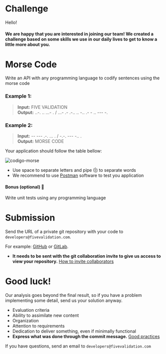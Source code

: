 # Challenge

Hello!

#### We are happy that you are interested in joining our team! We created a challenge based on some skills we use in our daily lives to get to know a little more about you.

# Morse Code

Write an API with any programming language to codify sentences using the morse code 

### Example 1:

> **Input:** FIVE VALIDATION  
> **Output:** ..-. .. ...- . / ...- .- .-.. .. -.. .- - .. --- -.

### Example 2:

> **Input:** -- --- .-. ... . / -.-. --- -.. .  
> **Output:** MORSE CODE


Your application should follow the table bellow:

![codigo-morse](https://user-images.githubusercontent.com/65623300/179625564-c295a2d3-9ba6-40e3-8841-9c81b6970eca.jpg)

* Use space to separate letters and pipe (|) to separate words
* We recommend to use [Postman](https://www.postman.com/) software to test you application 


#### Bonus (optional) :star2:
Write unit tests using any programming language


# Submission
Send the URL of a private git repository with your code to `developers@fivevalidation.com`.

For example: [GitHub](https://github.com) or [GitLab](https://gitlab.com).  
* **It needs to be sent with the git collaboration invite to give us access to view your repository.** [How to invite collaborators](https://docs.github.com/en/account-and-profile/setting-up-and-managing-your-personal-account-on-github/managing-access-to-your-personal-repositories/inviting-collaborators-to-a-personal-repository)


# Good luck!
Our analysis goes beyond the final result, so if you have a problem implementing some detail, send us your solution anyway.

* Evaluation criteria
* Ability to assimilate new content
* Organization
* Attention to requirements
* Dedication to deliver something, even if minimally functional
* **Express what was done through the commit message.** [Good practices](https://github.com/trein/dev-best-practices/wiki/Git-Commit-Best-Practices)

If you have questions, send an email to `developers@fivevalidation.com`

